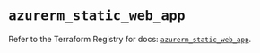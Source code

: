 # `azurerm_static_web_app`

Refer to the Terraform Registry for docs: [`azurerm_static_web_app`](https://registry.terraform.io/providers/hashicorp/azurerm/3.108.0/docs/resources/static_web_app).
